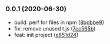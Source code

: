 ## <small>0.0.1 (2020-06-30)</small>

* build: perf for files in npm ([8bdbbe9](https://github.com/Scrum/awesome-readme-lint-double-link/commit/8bdbbe9))
* fix: remove unused t.js ([7cc565b](https://github.com/Scrum/awesome-readme-lint-double-link/commit/7cc565b))
* feat: init project ([e851d24](https://github.com/Scrum/awesome-readme-lint-double-link/commit/e851d24))




